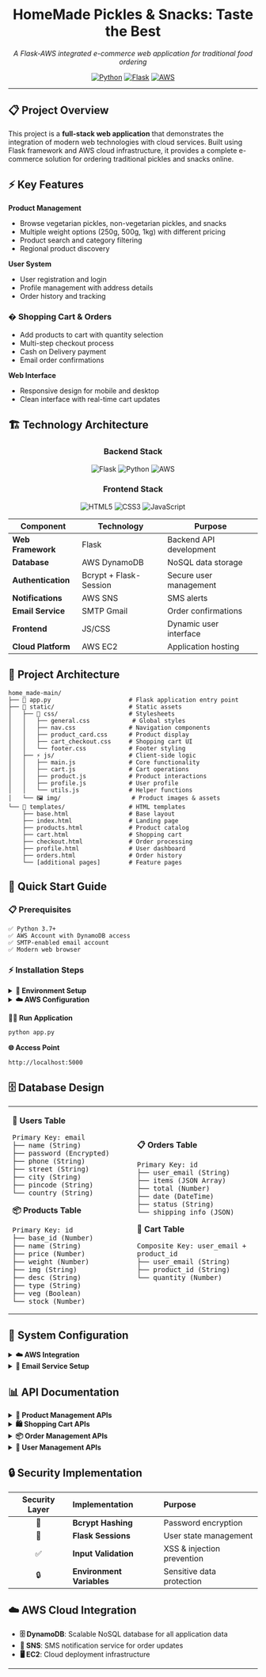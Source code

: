 <div align="center">

# HomeMade Pickles & Snacks: Taste the Best

*A Flask-AWS integrated e-commerce web application for traditional food ordering*

[![Python](https://img.shields.io/badge/Python-3.7+-blue.svg)](https://python.org)
[![Flask](https://img.shields.io/badge/Flask-2.0+-green.svg)](https://flask.palletsprojects.com)
[![AWS](https://img.shields.io/badge/AWS-DynamoDB-orange.svg)](https://aws.amazon.com)

</div>

---

## 📋 Project Overview

This project is a **full-stack web application** that demonstrates the integration of modern web technologies with cloud services. Built using Flask framework and AWS cloud infrastructure, it provides a complete e-commerce solution for ordering traditional pickles and snacks online.

## ⚡ Key Features

**Product Management**
- Browse vegetarian pickles, non-vegetarian pickles, and snacks
- Multiple weight options (250g, 500g, 1kg) with different pricing
- Product search and category filtering
- Regional product discovery

**User System**
- User registration and login
- Profile management with address details
- Order history and tracking

### �️ Shopping Cart & Orders
- Add products to cart with quantity selection
- Multi-step checkout process
- Cash on Delivery payment
- Email order confirmations

**Web Interface**
- Responsive design for mobile and desktop
- Clean interface with real-time cart updates

## 🏗️ Technology Architecture

<div align="center">

### Backend Stack
![Flask](https://img.shields.io/badge/Flask-000000?style=flat-square&logo=flask&logoColor=white)
![Python](https://img.shields.io/badge/Python-3776AB?style=flat-square&logo=python&logoColor=white)
![AWS](https://img.shields.io/badge/AWS-232F3E?style=flat-square&logo=amazon-aws&logoColor=white)

### Frontend Stack
![HTML5](https://img.shields.io/badge/HTML5-E34F26?style=flat-square&logo=html5&logoColor=white)
![CSS3](https://img.shields.io/badge/CSS3-1572B6?style=flat-square&logo=css3&logoColor=white)
![JavaScript](https://img.shields.io/badge/JavaScript-F7DF1E?style=flat-square&logo=javascript&logoColor=black)

</div>

| Component | Technology | Purpose |
|-----------|------------|---------|
| **Web Framework** | Flask | Backend API development |
| **Database** | AWS DynamoDB | NoSQL data storage |
| **Authentication** | Bcrypt + Flask-Session | Secure user management |
| **Notifications** | AWS SNS | SMS alerts |
| **Email Service** | SMTP Gmail | Order confirmations |
| **Frontend** | JS/CSS | Dynamic user interface |
| **Cloud Platform** | AWS EC2 | Application hosting |

## 📁 Project Architecture

```
home_made-main/
├── 📄 app.py                      # Flask application entry point
├── 📂 static/                     # Static assets
│   ├── 🎨 css/                    # Stylesheets
│   │   ├── general.css            # Global styles
│   │   ├── nav.css               # Navigation components
│   │   ├── product_card.css      # Product display
│   │   ├── cart_checkout.css     # Shopping cart UI
│   │   └── footer.css            # Footer styling
│   ├── ⚡ js/                     # Client-side logic
│   │   ├── main.js               # Core functionality
│   │   ├── cart.js               # Cart operations
│   │   ├── product.js            # Product interactions
│   │   ├── profile.js            # User profile
│   │   └── utils.js              # Helper functions
│   └── 🖼️ img/                    # Product images & assets
└── 📂 templates/                  # HTML templates
    ├── base.html                 # Base layout
    ├── index.html                # Landing page
    ├── products.html             # Product catalog
    ├── cart.html                 # Shopping cart
    ├── checkout.html             # Order processing
    ├── profile.html              # User dashboard
    ├── orders.html               # Order history
    └── [additional pages]        # Feature pages
```

## 🚀 Quick Start Guide

### 📋 Prerequisites
```
✅ Python 3.7+
✅ AWS Account with DynamoDB access
✅ SMTP-enabled email account
✅ Modern web browser
```

### ⚡ Installation Steps

<details>
<summary><b>🔧 Environment Setup</b></summary>

**1. Clone & Navigate**
```bash
git clone <repository-url>
cd home_made-main
```

**2. Dependencies Installation**
```bash
pip install flask boto3 bcrypt
```

**3. Environment Configuration**
```bash
# Windows PowerShell
$env:SECRET_KEY="your-secret-key"
$env:AWS_REGION="ap-south-1"
$env:SENDER_EMAIL="your-email@gmail.com"
$env:SENDER_PASSWORD="your-app-password"

# Linux/Mac
export SECRET_KEY="your-secret-key"
export AWS_REGION="ap-south-1"
export SENDER_EMAIL="your-email@gmail.com"
export SENDER_PASSWORD="your-app-password"
```

</details>

<details>
<summary><b>☁️ AWS Configuration</b></summary>

**DynamoDB Tables Setup:**
- `PickleApp_Users` - User authentication data
- `PickleApp_Products` - Product catalog
- `PickleApp_Orders` - Order management
- `PickleApp_Cart` - Shopping cart sessions

**SNS Setup:**
- Configure SMS notifications for order updates

</details>

**🏃‍♂️ Run Application**
```bash
python app.py
```

**🌐 Access Point**
```
http://localhost:5000
```

## 🗄️ Database Design

<table>
<tr>
<td width="50%">

**👤 Users Table**
```
Primary Key: email
├── name (String)
├── password (Encrypted)
├── phone (String)
├── street (String)
├── city (String)
├── pincode (String)
└── country (String)
```

**📦 Products Table**
```
Primary Key: id
├── base_id (Number)
├── name (String)
├── price (Number)
├── weight (Number)
├── img (String)
├── desc (String)
├── type (String)
├── veg (Boolean)
└── stock (Number)
```

</td>
<td width="50%">

**📋 Orders Table**
```
Primary Key: id
├── user_email (String)
├── items (JSON Array)
├── total (Number)
├── date (DateTime)
├── status (String)
└── shipping_info (JSON)
```

**🛒 Cart Table**
```
Composite Key: user_email + product_id
├── user_email (String)
├── product_id (String)
└── quantity (Number)
```

</td>
</tr>
</table>

## 🔧 System Configuration

<details>
<summary><b>☁️ AWS Integration</b></summary>

```python
# DynamoDB Connection
aws_session = boto3.Session(region_name='ap-south-1')
dynamodb = aws_session.resource('dynamodb')

# Table References
users_table = dynamodb.Table('PickleApp_Users')
products_table = dynamodb.Table('PickleApp_Products')
orders_table = dynamodb.Table('PickleApp_Orders')
cart_table = dynamodb.Table('PickleApp_Cart')
```

</details>

<details>
<summary><b>📧 Email Service Setup</b></summary>

```python
# SMTP Configuration
SMTP_SERVER = "smtp.gmail.com"
SMTP_PORT = 587
SENDER_EMAIL = os.environ.get('SENDER_EMAIL')
SENDER_PASSWORD = os.environ.get('SENDER_PASSWORD')
```

</details>

## 📊 API Documentation

<details>
<summary><b>🛒 Product Management APIs</b></summary>

| Method | Endpoint | Description | Response |
|:------:|:---------|:------------|:---------|
| `GET` | `/api/products` | Retrieve all products | JSON array of products |
| `GET` | `/api/product/<id>` | Get specific product details | Product object |
| `GET` | `/api/products/veg-pickles` | Vegetarian pickles only | Filtered product array |
| `GET` | `/api/products/non-veg-pickles` | Non-vegetarian pickles | Filtered product array |
| `GET` | `/api/products/snacks` | Traditional snacks | Filtered product array |

</details>

<details>
<summary><b>🛍️ Shopping Cart APIs</b></summary>

| Method | Endpoint | Description | Payload |
|:------:|:---------|:------------|:--------|
| `GET` | `/api/cart` | Get user's cart items | - |
| `POST` | `/api/cart` | Add/update cart item | `{product_id, quantity}` |
| `DELETE` | `/api/cart` | Remove item from cart | `{product_id}` |

</details>

<details>
<summary><b>📦 Order Management APIs</b></summary>

| Method | Endpoint | Description | Authentication |
|:------:|:---------|:------------|:---------------|
| `GET` | `/api/orders` | User's order history | Required |
| `POST` | `/api/orders` | Place new order | Required |
| `GET` | `/api/order/<id>` | Specific order details | Required |

</details>

<details>
<summary><b>👤 User Management APIs</b></summary>

| Method | Endpoint | Description | Fields |
|:------:|:---------|:------------|:-------|
| `GET` | `/api/user/profile` | Get user profile | All profile data |
| `POST` | `/api/user/profile` | Update profile | `{name, phone, address}` |

</details>

## 🔒 Security Implementation

<div align="center">

| Security Layer | Implementation | Purpose |
|:--------------:|:---------------|:--------|
| 🔐 | **Bcrypt Hashing** | Password encryption |
| 🎫 | **Flask Sessions** | User state management |
| ✅ | **Input Validation** | XSS & injection prevention |
| 🔒 | **Environment Variables** | Sensitive data protection |

</div>

## ☁️ AWS Cloud Integration

- **🗄️ DynamoDB**: Scalable NoSQL database for all application data
- **📱 SNS**: SMS notification service for order updates  
- **🖥️ EC2**: Cloud deployment infrastructure

---
